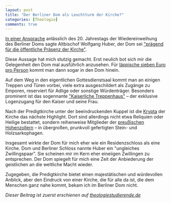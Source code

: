 ```yaml
---
layout: post
title: "Der Berliner Dom als Leuchtturm der Kirche?"
categories: [Theologie]
comments: true
---
```


[In einer Ansprache](http://www.wolfganghuber.info/images/wh_pdf/berliner-dom.pdf) anlässlich des 20. Jahrestags der Wiedereinweihung des Berliner Doms sagte Altbischof Wolfgang Huber, der Dom sei ["prägend für die öffentliche Präsenz der Kirche"](http://aktuell.evangelisch.de/artikel/84491/huber-berliner-dom-praegend-fuer-oeffentliche-praesenz-der-kirche).
<!--more-->

Diese Aussage hat mich stutzig gemacht. Erst neulich bot sich mir die Gelegenheit den Dom mal ausführlich anzusehen. Für [läppische sieben Euro pro Person](http://www.berlinerdom.de/content/view/96/161/lang,de/#Preis) kommt man dann sogar in den Dom hinein.

Auf dem Weg in den eigentlichen Gottesdienstsaal kommt man an einigen Treppen und Türen vorbei, viele extra ausgeschildert als Zugänge zu Emporen, reserviert für Adlige oder sonstige Würdenträger. Besonders prominent ist das sogennante ["Kaiserliche Treppenhaus"](http://www.berlinerdom.de/content/view/35/117/lang,de/) – der exklusive Logenzugang für den Kaiser und seine Frau.

Nach der Predigtkirche unter der beeindruckenden Kuppel ist die [Krypta](http://www.berlinerdom.de/content/view/32/114/lang,de/) der Kirche das nächste Highlight. Dort sind allerdings nicht etwa Reliquien oder Heilige bestattet, sondern reihenweise Mitglieder der [preußischen Hohenzollern](https://de.wikipedia.org/wiki/Hohenzollern) – in übergroßen, prunkvoll gefertigten Stein- und Holzsarkophagen.

Insgesamt wirkte der Dom für mich eher wie ein Residenzschloss als eine Kirche. Dom und Berliner Schloss nannte Huber ein "ungleiches Zwillingspaar". Sie scheinen mir im Kern eher eineiigen Zwillingen zu entsprechen. Der Dom spiegelt für mich eine Zeit der Anbiederung der geistlichen an die weltliche Macht wieder.

Zugegeben, die Predigtkirche bietet einen majestätischen und würdevollen Anblick, aber den Eindruck von einer Kirche, die für alle da ist, die dem Menschen ganz nahe kommt, bekam ich im Berliner Dom nicht.

*Dieser Beitrag ist zuerst erschienen auf [theologiestudierende.de](http://www.theologiestudierende.de/)*